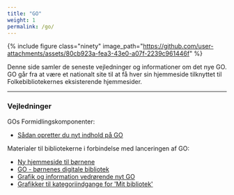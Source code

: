```yaml
---
title: "GO"
weight: 1
permalink: /go/
---
```

{% include figure class="ninety" image_path="https://github.com/user-attachments/assets/80cb923a-fea3-43e0-a07f-2239c961446f" %}

Denne side samler de seneste vejledninger og informationer om det nye GO. GO går fra at være et nationalt site til at få hver sin hjemmeside tilknyttet til Folkebibliotekernes eksisterende hjemmesider.

---

### Vejledninger
GOs Formidlingskomponenter:
- [Sådan opretter du nyt indhold på GO](https://www.folkebibliotekernescms.dk/main/go/opret-indhold-for-go/)


Materialer til bibliotekerne i forbindelse med lanceringen af GO:
- [Ny hjemmeside til børnene](https://delingstjenesten.dk/artikler/ny-hjemmeside-til-bornene-nb-husk-aendre-link-til-lokal-go-inden-i-publicerer)
- [GO - børnenes digitale bibliotek](https://delingstjenesten.dk/artikler/go-bornenes-digitale-bibliotek-nb-husk-redigere-link-til-lokalt-go-inden-i-publicerer)
- [Grafik og information vedrørende nyt GO](https://detdigitalefolkebibliotek.sharepoint.com/sites/BibliotekernesNationaleRedaktion/Delte%20dokumenter/Forms/AllItems.aspx?id=%2Fsites%2FBibliotekernesNationaleRedaktion%2FDelte%20dokumenter%2FMateriale%20delt%20med%20eksterne%2FGrafik%20og%20information%20vedr%20nyt%20GO&p=true&ga=1)
- [Grafikker til kategoriindgange for 'Mit bibliotek'](https://detdigitalefolkebibliotek.sharepoint.com/:f:/s/BibliotekernesNationaleRedaktion/Ena7jn4ft9dLqK4dCQ5RACgBaB5I0GUM_AG79G6_L_vyPg?e=2MGR9j)
